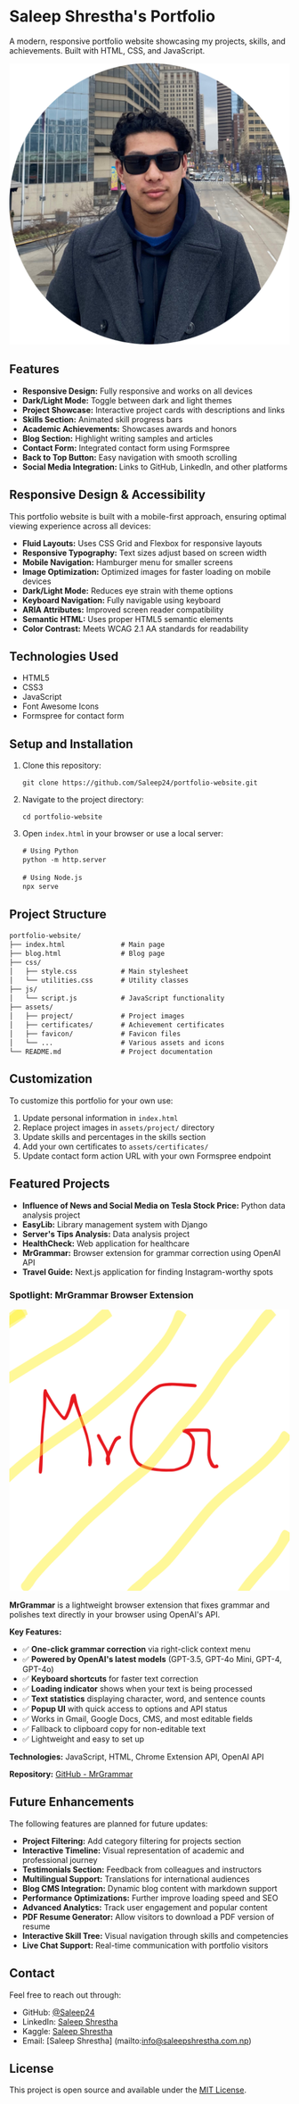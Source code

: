 # Saleep Shrestha's Portfolio

A modern, responsive portfolio website showcasing my projects, skills, and achievements. Built with HTML, CSS, and JavaScript.

![Portfolio Preview](assets/headshot-saleep.png)

## Features

- **Responsive Design:** Fully responsive and works on all devices
- **Dark/Light Mode:** Toggle between dark and light themes
- **Project Showcase:** Interactive project cards with descriptions and links
- **Skills Section:** Animated skill progress bars
- **Academic Achievements:** Showcases awards and honors
- **Blog Section:** Highlight writing samples and articles
- **Contact Form:** Integrated contact form using Formspree
- **Back to Top Button:** Easy navigation with smooth scrolling
- **Social Media Integration:** Links to GitHub, LinkedIn, and other platforms

## Responsive Design & Accessibility

This portfolio website is built with a mobile-first approach, ensuring optimal viewing experience across all devices:

- **Fluid Layouts:** Uses CSS Grid and Flexbox for responsive layouts
- **Responsive Typography:** Text sizes adjust based on screen width
- **Mobile Navigation:** Hamburger menu for smaller screens
- **Image Optimization:** Optimized images for faster loading on mobile devices
- **Dark/Light Mode:** Reduces eye strain with theme options
- **Keyboard Navigation:** Fully navigable using keyboard
- **ARIA Attributes:** Improved screen reader compatibility
- **Semantic HTML:** Uses proper HTML5 semantic elements
- **Color Contrast:** Meets WCAG 2.1 AA standards for readability

## Technologies Used

- HTML5
- CSS3
- JavaScript
- Font Awesome Icons
- Formspree for contact form

## Setup and Installation

1. Clone this repository:
   ```
   git clone https://github.com/Saleep24/portfolio-website.git
   ```

2. Navigate to the project directory:
   ```
   cd portfolio-website
   ```

3. Open `index.html` in your browser or use a local server:
   ```
   # Using Python
   python -m http.server
   
   # Using Node.js
   npx serve
   ```

## Project Structure

```
portfolio-website/
├── index.html              # Main page
├── blog.html               # Blog page
├── css/
│   ├── style.css           # Main stylesheet
│   └── utilities.css       # Utility classes
├── js/
│   └── script.js           # JavaScript functionality
├── assets/
│   ├── project/            # Project images
│   ├── certificates/       # Achievement certificates
│   ├── favicon/            # Favicon files
│   └── ...                 # Various assets and icons
└── README.md               # Project documentation
```

## Customization

To customize this portfolio for your own use:

1. Update personal information in `index.html`
2. Replace project images in `assets/project/` directory
3. Update skills and percentages in the skills section
4. Add your own certificates to `assets/certificates/`
5. Update contact form action URL with your own Formspree endpoint

## Featured Projects

- **Influence of News and Social Media on Tesla Stock Price:** Python data analysis project
- **EasyLib:** Library management system with Django
- **Server's Tips Analysis:** Data analysis project
- **HealthCheck:** Web application for healthcare
- **MrGrammar:** Browser extension for grammar correction using OpenAI API
- **Travel Guide:** Next.js application for finding Instagram-worthy spots

### Spotlight: MrGrammar Browser Extension

![MrGrammar](assets/project/mrgrammar.png)

**MrGrammar** is a lightweight browser extension that fixes grammar and polishes text directly in your browser using OpenAI's API.

**Key Features:**
- ✅ **One-click grammar correction** via right-click context menu
- ✅ **Powered by OpenAI's latest models** (GPT-3.5, GPT-4o Mini, GPT-4, GPT-4o)
- ✅ **Keyboard shortcuts** for faster text correction
- ✅ **Loading indicator** shows when your text is being processed
- ✅ **Text statistics** displaying character, word, and sentence counts
- ✅ **Popup UI** with quick access to options and API status
- ✅ Works in Gmail, Google Docs, CMS, and most editable fields
- ✅ Fallback to clipboard copy for non-editable text
- ✅ Lightweight and easy to set up

**Technologies:** JavaScript, HTML, Chrome Extension API, OpenAI API

**Repository:** [GitHub - MrGrammar](https://github.com/Saleep24/MrGrammar)

## Future Enhancements

The following features are planned for future updates:

- **Project Filtering:** Add category filtering for projects section
- **Interactive Timeline:** Visual representation of academic and professional journey
- **Testimonials Section:** Feedback from colleagues and instructors
- **Multilingual Support:** Translations for international audiences
- **Blog CMS Integration:** Dynamic blog content with markdown support
- **Performance Optimizations:** Further improve loading speed and SEO
- **Advanced Analytics:** Track user engagement and popular content
- **PDF Resume Generator:** Allow visitors to download a PDF version of resume
- **Interactive Skill Tree:** Visual navigation through skills and competencies
- **Live Chat Support:** Real-time communication with portfolio visitors

## Contact

Feel free to reach out through:
- GitHub: [@Saleep24](https://github.com/Saleep24/)
- LinkedIn: [Saleep Shrestha](https://www.linkedin.com/in/saleepshrestha/)
- Kaggle: [Saleep Shrestha](https://www.kaggle.com/saleepshrestha)
- Email: [Saleep Shrestha] (mailto:info@saleepshrestha.com.np)

## License

This project is open source and available under the [MIT License](LICENSE.md). 
